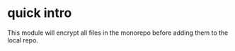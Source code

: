 # quick intro

This module will encrypt all files in the monorepo before adding them to the local repo.